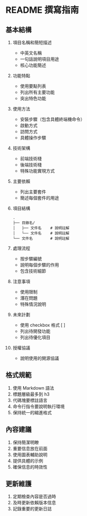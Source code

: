 # README 撰寫指南

## 基本結構
1. 項目名稱和簡短描述
   - 中英文名稱
   - 一句話說明項目用途
   - 核心功能簡述

2. 功能特點
   - 使用要點列表
   - 列出所有主要功能
   - 突出特色功能

3. 使用方法
   - 安裝步驟（包含具體終端機命令）
   - 啟動方式
   - 訪問方式
   - 具體操作步驟

4. 技術架構
   - 前端技術棧
   - 後端技術棧
   - 特殊功能實現方式

5. 主要依賴
   - 列出主要套件
   - 簡述每個套件的用途

6. 項目結構
   ```
   .
   ├── 目錄名/
   │   ├── 文件名    # 說明註解
   │   └── 文件名    # 說明註解
   └── 文件名        # 說明註解
   ```

7. 處理流程
   - 按步驟編號
   - 說明每個步驟的作用
   - 包含技術細節

8. 注意事項
   - 使用限制
   - 潛在問題
   - 特殊情況說明

9. 未來計劃
   - 使用 checkbox 格式 [ ]
   - 列出待開發功能
   - 列出待優化項目

10. 授權協議
    - 說明使用的開源協議

## 格式規範
1. 使用 Markdown 語法
2. 標題層級最多到 h3
3. 代碼塊要標註語言
4. 命令行指令要說明執行環境
5. 保持統一的縮進格式

## 內容建議
1. 保持簡潔明瞭
2. 重要信息放在前面
3. 使用圖表輔助說明
4. 提供具體的示例
5. 確保信息的時效性

## 更新維護
1. 定期檢查內容是否過時
2. 及時更新依賴版本信息
3. 記錄重要的更新日誌 
